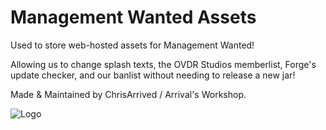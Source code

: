 # Management Wanted Assets

Used to store web-hosted assets for Management Wanted!

Allowing us to change splash texts, the OVDR Studios memberlist, Forge's update checker, and our banlist without needing to release a new jar!

Made & Maintained by ChrisArrived / Arrival's Workshop.

![Logo](https://fnafmw.com/assets/share.png)

